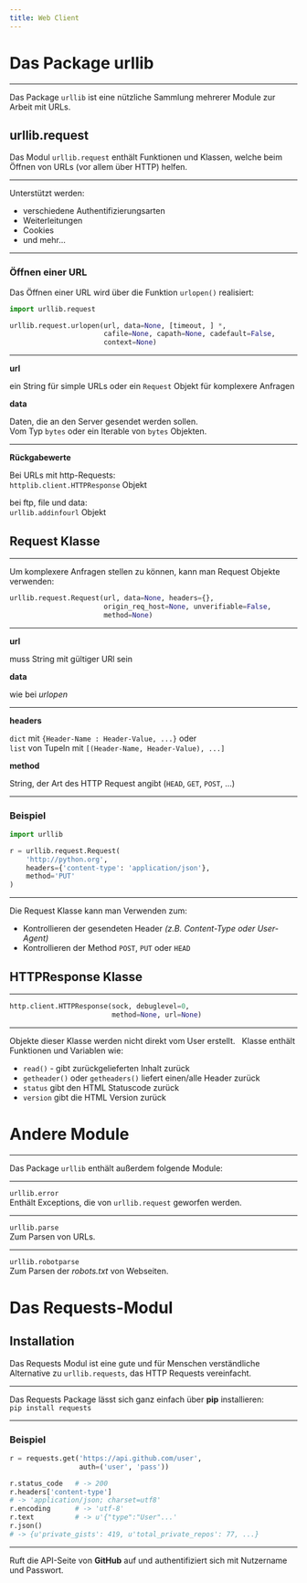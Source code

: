 ```yaml
---
title: Web Client
---
```


# Das Package urllib

---

Das Package `urllib` ist eine nützliche Sammlung mehrerer Module zur Arbeit mit URLs.

## urllib.request

Das Modul `urllib.request` enthält Funktionen und Klassen, welche beim Öffnen
von URLs (vor allem über HTTP) helfen.

---

Unterstützt werden:

-   verschiedene Authentifizierungsarten
-   Weiterleitungen
-   Cookies
-   und mehr...

---

### Öffnen einer URL

Das Öffnen einer URL wird über die Funktion `urlopen()` realisiert:

```python
import urllib.request

urllib.request.urlopen(url, data=None, [timeout, ] *,
                       cafile=None, capath=None, cadefault=False,
                       context=None)
```

---

**url**

ein String für simple URLs oder ein `Request` Objekt für komplexere
Anfragen

**data**

Daten, die an den Server gesendet werden sollen.  
Vom Typ `bytes` oder ein Iterable von `bytes` Objekten.

---

**Rückgabewerte**

Bei URLs mit http-Requests:  
`httplib.client.HTTPResponse` Objekt

bei ftp, file und data:  
`urllib.addinfourl` Objekt



## Request Klasse

---

Um komplexere Anfragen stellen zu können, kann man Request Objekte verwenden:

```python
urllib.request.Request(url, data=None, headers={},
                       origin_req_host=None, unverifiable=False,
                       method=None)
```

---

**url**

muss String mit gültiger URl sein

**data**

wie bei *urlopen*

---

**headers**

`dict` mit `{Header-Name : Header-Value, ...}` oder  
`list` von Tupeln mit `[(Header-Name, Header-Value), ...]`

**method**

String, der Art des HTTP Request angibt (`HEAD`, `GET`, `POST`, ...)

---

### Beispiel

```python
import urllib

r = urllib.request.Request(
    'http://python.org',
    headers={'content-type': 'application/json'},
    method='PUT'
)
```

---

Die Request Klasse kann man Verwenden zum:

-   Kontrollieren der gesendeten Header *(z.B. Content-Type
    oder User-Agent)*
-   Kontrollieren der Method `POST`, `PUT` oder `HEAD`



## HTTPResponse Klasse

---

```python
http.client.HTTPResponse(sock, debuglevel=0,
                         method=None, url=None)
```

---

Objekte dieser Klasse werden nicht direkt vom User erstellt.  
Klasse enthält Funktionen und Variablen wie:

-   `read()` - gibt zurückgelieferten Inhalt zurück
-   `getheader()` oder `getheaders()` liefert einen/alle Header zurück
-   `status` gibt den HTML Statuscode zurück
-   `version` gibt die HTML Version zurück


# Andere Module

---

Das Package `urllib` enthält außerdem folgende Module:

---

`urllib.error`  
Enthält Exceptions, die von `urllib.request` geworfen werden.

---

`urllib.parse`  
Zum Parsen von URLs.

---

`urllib.robotparse`  
Zum Parsen der *robots.txt* von Webseiten.


# Das Requests-Modul

## Installation

Das Requests Modul ist eine gute und für Menschen verständliche Alternative zu
`urllib.requests`, das HTTP Requests vereinfacht.

---

Das Requests Package lässt sich ganz einfach über **pip** installieren:  
`pip install requests`

---

### Beispiel

```python
r = requests.get('https://api.github.com/user',
                 auth=('user', 'pass'))

r.status_code   # -> 200
r.headers['content-type']
# -> 'application/json; charset=utf8'
r.encoding      # -> 'utf-8'
r.text          # -> u'{"type":"User"...'
r.json()
# -> {u'private_gists': 419, u'total_private_repos': 77, ...}
```
---

Ruft die API-Seite von **GitHub** auf und authentifiziert sich mit
Nutzername und Passwort.
